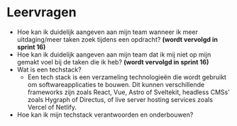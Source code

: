 # Leervragen

- Hoe kan ik duidelijk aangeven aan mijn team wanneer ik meer uitdaging/meer taken zoek tijdens een opdracht? **(wordt vervolgd in sprint 16)**
- Hoe kan ik duidelijk aangeven aan mijn team dat ik mij niet op mijn gemakt voel bij de taken die ik heb? **(wordt vervolgd in sprint 16)**
- Wat is een techstack?
  - Een tech stack is een verzameling technologieën die wordt gebruikt om softwareapplicaties te bouwen. Dit kunnen verschillende frameworks zijn zoals React, Vue, Astro of Sveltekit, headless CMSs' zoals Hygraph of Directus, of live server hosting services zoals Vercel of Netlify.
- Hoe kan ik mijn techstack verantwoorden en onderbouwen?
